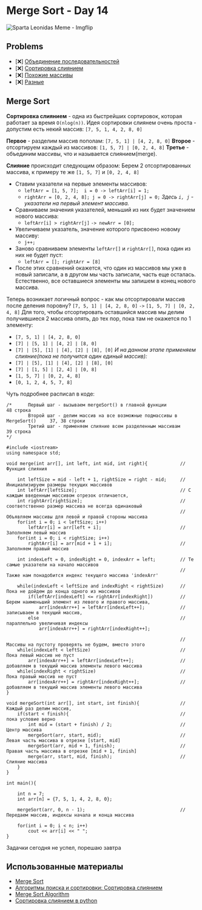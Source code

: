 # Merge Sort - Day 14
![Sparta Leonidas Meme - Imgflip](https://i.imgflip.com/1pebsf.jpg)

## Problems

- [❌] [Объединение последовательностей](https://informatics.msk.ru/mod/statements/view.php?chapterid=1442#1)
- [❌] [Сортировка слиянием](https://informatics.msk.ru/mod/statements/view.php?chapterid=766#1)
- [❌] [Похожие массивы](https://informatics.msk.ru/mod/statements/view.php?chapterid=767#1)
- [❌] [Разные](https://informatics.msk.ru/mod/statements/view.php?chapterid=1418#1)

## Merge Sort

**Сортировка слиянием** - одна из быстрейших сортировок, которая работает за время `O(nlog(n))`. Идея сортировки слиянем очень проста - допустим есть некий массив:
`[7, 5, 1, 4, 2, 8, 0]`

**Первое** - разделим массив пополам: `[7, 5, 1] | [4, 2, 8, 0]`
**Второе** - отсортируем каждый из массивов: `[1, 5, 7] | [0, 2, 4, 8]`
**Третье** - объединим массивы, что и называется слиянием(merge).

**Слияние** происходит следующим образом:
	Берем 2 отсортированных массива, к примеру те же `[1, 5, 7]` и `[0, 2, 4, 8]`

- Ставим указатели на первые элементы массивов: 
	- `leftArr = [1, 5, 7];  i = 0 -> leftArr[i] = 1;`
	- `rightArr = [0, 2, 4, 8]; j = 0 -> rightArr[j] = 0;`
	*Здесь `i, j` - указатели на первый элемент массива.*
- Сравниваем значения указателей, меньший из них будет значением нового массива:
	- `leftArr[i] > rightArr[j]` `-> newArr = [0];`
- Увеличиваем указатель, значение которого присвоено новому массиву:
	- `j++;`
- Заново сравниваем элементы `leftArr[]` и `rightArr[]`, пока один из них не будет пуст:
	- `leftArr = []; rightArr = [8]`
- После этих сравнений окажется, что один из массивов мы уже в новый записали, а в другом мы часть записали, часть еще осталась. Естественно, все оставшиеся элементы мы запишем в конец нового массива.

Теперь возникает логичный вопрос - как мы отсортировали массив после деления поровну? `[7, 5, 1] | [4, 2, 8, 0]` `->` `[1, 5, 7] | [0, 2, 4, 8]`
Для того, чтобы отсортировать оставшийся массив мы делим получившиеся 2 массива опять, до тех пор, пока там не окажется по 1 элементу:
-  `[7, 5, 1] | [4, 2, 8, 0]`
-  `[7] | [5, 1] | [4, 2] | [8, 0]`
-  `[7] | [5], [1] | [4], [2] | [8], [0]`
*И на данном этапе применяем слияние(пока не получится один единый массив):*
-  `[7] | [5], [1] | [4], [2] | [8], [0]`
-  `[7] | [1, 5] | [2, 4] | [0, 8]`
-  `[1, 5, 7] | [0, 2, 4, 8]`
-  `[0, 1, 2, 4, 5, 7, 8]`


Чуть подробнее расписал в коде:
```
/*      Первый шаг - вызываем mergeSort() в главной функции                     48 строка
        Второй шаг - делим массив на все возможные подмассивы в MergeSort()     37, 38 строки    
        Третий шаг - применяем слияние всем разделенным массивам                39 строка
*/

#include <iostream>
using namespace std;

void merge(int arr[], int left, int mid, int right){            // Функция слияния

    int leftSize = mid - left + 1, rightSize = right - mid;     // Инициализируем размеры текущих массивов
    int leftArr[leftSize];                                      // С каждым введенным массивом отрезок отличается,
    int rightArr[rightSize];                                    // соответственно размер массива не всегда одинаковый
                                                                // Объявляем массивы для левой и правой стороны массива
    for(int i = 0; i < leftSize; i++)                           
        leftArr[i] = arr[left + i];                             // Заполняем левый массив
    for(int i = 0; i < rightSize; i++)
        rightArr[i] = arr[mid + 1 + i];                         // Заполняем правый массив

    int indexLeft = 0, indexRight = 0, indexArr = left;         // Те самые указатели на начало массивов
                                                                // Также нам понадобится индекс текущего массива 'indexArr'
                                                                
    while(indexLeft < leftSize and indexRight < rightSize)      // Пока не дойдем до конца одного из массивов
        if(leftArr[indexLeft] <= rightArr[indexRight])          // Берем наименьший элемент из левого и правого массива,
            arr[indexArr++] = leftArr[indexLeft++];             // записываем в текущий массив,
        else                                                    // параллельно увеличивая индексы
            arr[indexArr++] = rightArr[indexRight++];
    
                                                                // Массивы на пустоту проверять не будем, вместо этого                                 
    while(indexLeft < leftSize)                                 // Пока левый массив не пуст
        arr[indexArr++] = leftArr[indexLeft++];                 // добавляем в текущий массив элементы левого массива
    while(indexRight < rightSize)                               // Пока правый массив не пуст
        arr[indexArr++] = rightArr[indexRight++];               // добавляем в текущий массив элементы левого массива
}

void mergeSort(int arr[], int start, int finish){               // Каждый раз делим массив, 
    if(start < finish){                                         // пока условие верно
        int mid = (start + finish) / 2;                         // Центр массива
        mergeSort(arr, start, mid);                             // Левая часть массива в отрезке [start, mid]
        mergeSort(arr, mid + 1, finish);                        // Правая часть массива в отрезке [mid + 1, finish]
        merge(arr, start, mid, finish);                         // Слияние массива
    }
}

int main(){

    int n = 7;
    int arr[n] = {7, 5, 1, 4, 2, 8, 0};

    mergeSort(arr, 0, n - 1);                                   // Передаем массив, индексы начала и конца массива

    for(int i = 0; i < n; i++)
        cout << arr[i] << " ";
}
```
Задачки сегодня не успел, порешаю завтра

## Использованные материалы
- [Merge Sort](https://www.geeksforgeeks.org/merge-sort/)
- [Алгоритмы поиска и сортировки: Сортировка слиянием](https://www.youtube.com/watch?v=wQMSowIS2FY)
- [Merge Sort Algorithm](https://www.programiz.com/dsa/merge-sort)
- [Сортировка слиянием в python](https://www.youtube.com/watch?v=LCfwxi2RPK4)